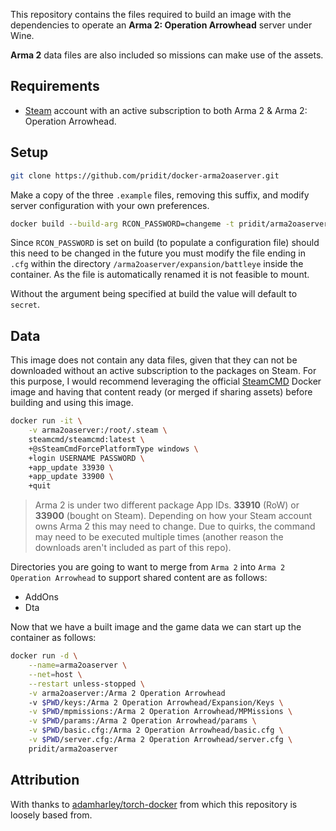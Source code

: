 This repository contains the files required to build an image with the dependencies to operate an **Arma 2: Operation Arrowhead** server under Wine.

**Arma 2** data files are also included so missions can make use of the assets.

## Requirements
* [Steam](https://store.steampowered.com/about/) account with an active subscription to both Arma 2 & Arma 2: Operation Arrowhead.

## Setup
```bash
git clone https://github.com/pridit/docker-arma2oaserver.git
```

Make a copy of the three `.example` files, removing this suffix, and modify server configuration with your own preferences.

```bash
docker build --build-arg RCON_PASSWORD=changeme -t pridit/arma2oaserver .
```

Since `RCON_PASSWORD` is set on build (to populate a configuration file) should this need to be changed in the future you must modify the file ending in `.cfg` within the directory `/arma2oaserver/expansion/battleye` inside the container. As the file is automatically renamed it is not feasible to mount.

Without the argument being specified at build the value will default to `secret`.

## Data
This image does not contain any data files, given that they can not be downloaded without an active subscription to the packages on Steam. For this purpose, I would recommend leveraging the official [SteamCMD](https://hub.docker.com/r/steamcmd/steamcmd) Docker image and having that content ready (or merged if sharing assets) before building and using this image.

```bash
docker run -it \
    -v arma2oaserver:/root/.steam \
    steamcmd/steamcmd:latest \
    +@sSteamCmdForcePlatformType windows \
    +login USERNAME PASSWORD \
    +app_update 33930 \
    +app_update 33900 \
    +quit
```

>Arma 2 is under two different package App IDs. **33910** (RoW) or **33900** (bought on Steam). Depending on how your Steam account owns Arma 2 this may need to change. Due to quirks, the command may need to be executed multiple times (another reason the downloads aren't included as part of this repo).

Directories you are going to want to merge from `Arma 2` into `Arma 2 Operation Arrowhead` to support shared content are as follows:

- AddOns
- Dta

Now that we have a built image and the game data we can start up the container as follows:

```bash
docker run -d \
    --name=arma2oaserver \
    --net=host \
    --restart unless-stopped \
    -v arma2oaserver:/Arma 2 Operation Arrowhead
    -v $PWD/keys:/Arma 2 Operation Arrowhead/Expansion/Keys \
    -v $PWD/mpmissions:/Arma 2 Operation Arrowhead/MPMissions \
    -v $PWD/params:/Arma 2 Operation Arrowhead/params \
    -v $PWD/basic.cfg:/Arma 2 Operation Arrowhead/basic.cfg \
    -v $PWD/server.cfg:/Arma 2 Operation Arrowhead/server.cfg \
    pridit/arma2oaserver
```

## Attribution
With thanks to [adamharley/torch-docker](https://github.com/adamharley/torch-docker) from which this repository is loosely based from.
